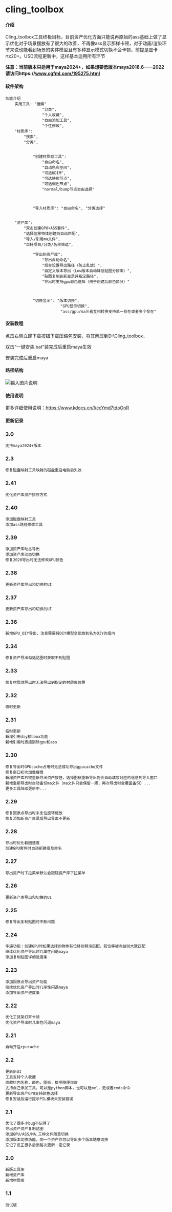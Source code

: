 # cling_toolbox

#### 介绍
Cling_toolbox工具终极目标，目前资产优化方面只能说再原始的ass基础上做了显示优化对于场景摆放有了很大的改善，不再像ass显示那样卡顿，对于动画/渲染环节来说也能看到场景的实体模型且有多种显示模式切换不会卡顿，前提是显卡rtx20+。USD流程更新中，这样基本适用所有环节

 **注意：当前版本只适用于maya2024+，如果想要低版本maya2018.6——2022请访问https://www.cgfml.com/195275.html** 

#### 软件架构

    功能介绍
        实用工具: "搜索"
                    "分类",
                    "个人收藏",
                    "自由添加工具",
                    "个性修改",
        "材质库": 
            "搜索",
            "分类",
            
            
                "创建材质球工具": 
                    "自由命名",
                    "自动色彩空间",
                    "可选UDIM",
                    "可选映射节点",
                    "可选调色节点",
                    "normal/bump节点自由选择"
                
            
           
                "导入材质库": "自由命名", "分类选择"
            
        
        "资产库": 
            "双击创建GPU+ASS套件",
            "选择位移物体创建则自动匹配",
            "导入/引用ma文件",
            "自持项目/分类/名称筛选",
            
                "导出到资产库": 
                    "导出自动命名",
                    "后台设置导出路径（防止乱放）",
                    "自定义版本导出（Low版本自动降低贴图分辨率）",
                    "贴图复制到新目录并指定路径",
                    "导出时支持gpu颜色选择（用于创建后颜色区分）"
                    
                
         
                "切换显示": "版本切换", 
                            "GPU显示切换",
                            "ass/gpu/ma三者互相转换支持单一存在或者多个存在"



#### 安装教程



 点击右侧立即下载按钮下载压缩包安装，将其解压到D:\Cling_toolbox，

双击“一键安装.bat”装完成后重启maya生效

安装完成后重启maya



#### 路径结构

![输入图片说明](2345%E6%88%AA%E5%9B%BE20240504132044.png)

#### 使用说明

更多详细使用说明：https://www.kdocs.cn/l/ccYmd7tdoOnR

#### 更新记录

<h3>3.0</h3>

    支持maya2024+版本

<h3>2.3</h3>

    修复磁盘映射工具映射的磁盘重启电脑后失效
    


<h3>2.41</h3>

    优化资产库资产排序方式
    


<h3>2.40</h3>

    添加磁盘映射工具
    添加ass路径修改工具

<h3>2.39</h3>

    添加资产库动态导出
    添加资产库动态切换
    修复2020导出时无法修改GPU颜色
    
<h3>2.38</h3>

    更新资产库导出和切换的UI

<h3>2.37</h3>

    更新资产库导出和切换的UI
<h3>2.36</h3>

    新增GPU_DIY导出，注意需要将DIY模型全部放到名为DIY的组内
    
<h3>2.34</h3>

    修复资产导出勾选贴图时获取不到贴图
    
<h3>2.33</h3>

    修复材质球导出时无法导出到指定的材质库位置

   
<h3>2.32</h3>

    临时更新
  
    
    
  
    
<h3>2.31</h3>

    临时更新
    新增引用diy和bbox功能
    新增引用时直接删除gpu和ass
   

    
    
  
 
<h3>2.30</h3>

    修复导出时GPUcache占用时无法成功导出gpucache文件
    修复窗口初次加载缓慢
    新增资产库右键重新导出资产按钮，选择图标重新导出则会自动填写对应的信息到导入窗口
    新增重新导出时自动备份ma文件（ma文件只会保留一版，再次导出时会覆盖备份）...
    更多工具陆续更新中...

    
    
 
   
<h3>2.29</h3>

    修复回原点导出时未复位旋转缩放
    修复添加新资产目录后导出界面不更新

    
    
 
    
<h3>2.28</h3>

    导出时优化截图速度
    创建GPU套件时自动新建组及命名

    
  
    
<h3>2.27</h3>

    导出资产时下拉菜单默认会跟随资产库下拉菜单

    
  
    
<h3>2.26</h3>

    更新资产库导出和切换的UI

    
    
    
    
<h3>2.25</h3>

    修复导出复制贴图时中断问题

    
    
       
    
  <h3>2.24</h3>

    牛逼功能：创建GPU时如果选择的物体有位移则精准匹配，若位移被冻结则大致匹配
    继续优化资产导出时几率性闪退maya
    添加复制贴图详细进度条
    
    
  
 
 <h3>2.23</h3>

    添加回原点导出资产功能
    继续优化资产导出时几率性闪退maya
    添加导出资产进度条
    
    
   
  
  
<h3>2.22</h3>

    优化工具架打开卡顿
    优化资产导出时几率性闪退maya
    
    
 
  
<h3>2.21</h3>

    自动开启cpucache
    
    
   

<h3>2.2</h3>

    更新新UI
    工具支持个人收藏
    收藏栏内名称，颜色，图标，排序随便你改
    支持自己添加工具，可以是python脚本，也可以是mel，更或者cmds命令
    更新导出资产GPU支持颜色选择
    修复安装后运行提示PIL模块未安装错误
    
   

<h3>2.1</h3>

    优化了很多小bug不记得了
    导出资产资产复制贴图
    添加GPU/ASS/MA,三种文件随意切换
    添加版本切换功能，同一个资产你可以导出多个版本随意切换
    忘记了反正很多后面每次更新一定记录

<h3>2.0</h3>

    新版工具架
    新增资产库
    新增材质库

   

<h3>1.1</h3>

    测试版
    
  

